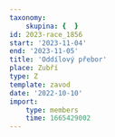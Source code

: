 ```yaml
---
taxonomy:
    skupina: {  }
id: 2023-race_1856
start: '2023-11-04'
end: '2023-11-05'
title: 'Oddílový přebor'
place: Zubří
type: Z
template: zavod
date: '2022-10-10'
import:
    type: members
    time: 1665429002
---
```


